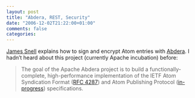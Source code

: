 ```yaml
---
layout: post
title: "Abdera, REST, Security"
date: "2006-12-02T21:22:00+01:00"
comments: false
categories: 
---
```


<p><a href="http://www.snellspace.com/wp/?p=550">James Snell</a> explains how to sign and encrypt Atom entries with <a href="http://incubator.apache.org/abdera/">Abdera</a>. I hadn&#8217;t heard about this project (currently Apache incubation) before:</p>

<blockquote>
<p>The goal of the Apache Abdera project is to build a functionally-complete, high-performance implementation of the IETF Atom Syndication Format (<a href="http://www.ietf.org/rfc/rfc4287.txt">RFC 4287</a>) and Atom Publishing Protocol (<a href="http://www.ietf.org/internet-drafts/draft-ietf-atompub-protocol-09.txt">in-progress</a>) specifications.</p>
</blockquote>


